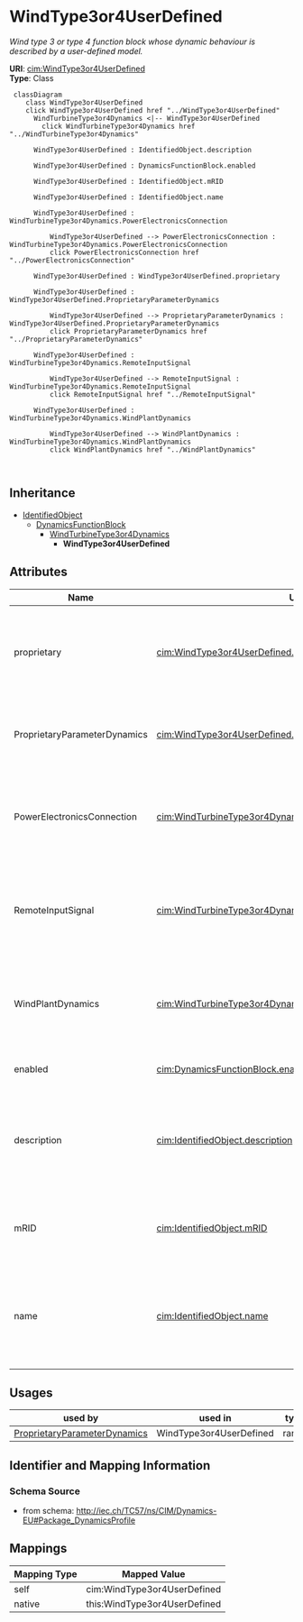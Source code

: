 # WindType3or4UserDefined


_Wind type 3 or type 4 function block whose dynamic behaviour is described by <font color="#0f0f0f">a user-defined model.</font>_





**URI**: [cim:WindType3or4UserDefined](http://iec.ch/TC57/CIM100#WindType3or4UserDefined)<br />
**Type**: Class




```mermaid
 classDiagram
    class WindType3or4UserDefined
    click WindType3or4UserDefined href "../WindType3or4UserDefined"
      WindTurbineType3or4Dynamics <|-- WindType3or4UserDefined
        click WindTurbineType3or4Dynamics href "../WindTurbineType3or4Dynamics"
      
      WindType3or4UserDefined : IdentifiedObject.description
        
      WindType3or4UserDefined : DynamicsFunctionBlock.enabled
        
      WindType3or4UserDefined : IdentifiedObject.mRID
        
      WindType3or4UserDefined : IdentifiedObject.name
        
      WindType3or4UserDefined : WindTurbineType3or4Dynamics.PowerElectronicsConnection
        
          WindType3or4UserDefined --> PowerElectronicsConnection : WindTurbineType3or4Dynamics.PowerElectronicsConnection
          click PowerElectronicsConnection href "../PowerElectronicsConnection"
        
      WindType3or4UserDefined : WindType3or4UserDefined.proprietary
        
      WindType3or4UserDefined : WindType3or4UserDefined.ProprietaryParameterDynamics
        
          WindType3or4UserDefined --> ProprietaryParameterDynamics : WindType3or4UserDefined.ProprietaryParameterDynamics
          click ProprietaryParameterDynamics href "../ProprietaryParameterDynamics"
        
      WindType3or4UserDefined : WindTurbineType3or4Dynamics.RemoteInputSignal
        
          WindType3or4UserDefined --> RemoteInputSignal : WindTurbineType3or4Dynamics.RemoteInputSignal
          click RemoteInputSignal href "../RemoteInputSignal"
        
      WindType3or4UserDefined : WindTurbineType3or4Dynamics.WindPlantDynamics
        
          WindType3or4UserDefined --> WindPlantDynamics : WindTurbineType3or4Dynamics.WindPlantDynamics
          click WindPlantDynamics href "../WindPlantDynamics"
        
      
```





## Inheritance
* [IdentifiedObject](IdentifiedObject.md)
    * [DynamicsFunctionBlock](DynamicsFunctionBlock.md)
        * [WindTurbineType3or4Dynamics](WindTurbineType3or4Dynamics.md)
            * **WindType3or4UserDefined**



## Attributes


| Name | URI | Cardinality and Range | Description | Inheritance |
| ---  | --- | --- | --- | --- |
| proprietary | [cim:WindType3or4UserDefined.proprietary](http://iec.ch/TC57/CIM100#WindType3or4UserDefined.proprietary) | 1 <br />  boolean  | Behaviour is based on a proprietary model as opposed to a detailed model | direct |
| ProprietaryParameterDynamics | [cim:WindType3or4UserDefined.ProprietaryParameterDynamics](http://iec.ch/TC57/CIM100#WindType3or4UserDefined.ProprietaryParameterDynamics) | * <br />  [ProprietaryParameterDynamics](ProprietaryParameterDynamics.md)  | Parameter of this proprietary user-defined model | direct |
| PowerElectronicsConnection | [cim:WindTurbineType3or4Dynamics.PowerElectronicsConnection](http://iec.ch/TC57/CIM100#WindTurbineType3or4Dynamics.PowerElectronicsConnection) | 1 <br />  [PowerElectronicsConnection](PowerElectronicsConnection.md)  | The power electronics connection associated with this wind turbine type 3 or ... | [WindTurbineType3or4Dynamics](WindTurbineType3or4Dynamics.md) |
| RemoteInputSignal | [cim:WindTurbineType3or4Dynamics.RemoteInputSignal](http://iec.ch/TC57/CIM100#WindTurbineType3or4Dynamics.RemoteInputSignal) | 0..1 <br />  [RemoteInputSignal](RemoteInputSignal.md)  | Remote input signal used by these wind turbine type 3 or type 4 models | [WindTurbineType3or4Dynamics](WindTurbineType3or4Dynamics.md) |
| WindPlantDynamics | [cim:WindTurbineType3or4Dynamics.WindPlantDynamics](http://iec.ch/TC57/CIM100#WindTurbineType3or4Dynamics.WindPlantDynamics) | 0..1 <br />  [WindPlantDynamics](WindPlantDynamics.md)  | The wind plant with which the wind turbines type 3 or type 4 are associated | [WindTurbineType3or4Dynamics](WindTurbineType3or4Dynamics.md) |
| enabled | [cim:DynamicsFunctionBlock.enabled](http://iec.ch/TC57/CIM100#DynamicsFunctionBlock.enabled) | 1 <br />  boolean  | Function block used indicator | [DynamicsFunctionBlock](DynamicsFunctionBlock.md) |
| description | [cim:IdentifiedObject.description](http://iec.ch/TC57/CIM100#IdentifiedObject.description) | 0..1 <br />  string  | The description is a free human readable text describing or naming the object | [IdentifiedObject](IdentifiedObject.md) |
| mRID | [cim:IdentifiedObject.mRID](http://iec.ch/TC57/CIM100#IdentifiedObject.mRID) | 1 <br />  string  | Master resource identifier issued by a model authority | [IdentifiedObject](IdentifiedObject.md) |
| name | [cim:IdentifiedObject.name](http://iec.ch/TC57/CIM100#IdentifiedObject.name) | 0..1 <br />  string  | The name is any free human readable and possibly non unique text naming the o... | [IdentifiedObject](IdentifiedObject.md) |





## Usages

| used by | used in | type | used |
| ---  | --- | --- | --- |
| [ProprietaryParameterDynamics](ProprietaryParameterDynamics.md) | WindType3or4UserDefined | range | [WindType3or4UserDefined](WindType3or4UserDefined.md) |






## Identifier and Mapping Information







### Schema Source


* from schema: http://iec.ch/TC57/ns/CIM/Dynamics-EU#Package_DynamicsProfile





## Mappings

| Mapping Type | Mapped Value |
| ---  | ---  |
| self | cim:WindType3or4UserDefined |
| native | this:WindType3or4UserDefined |




